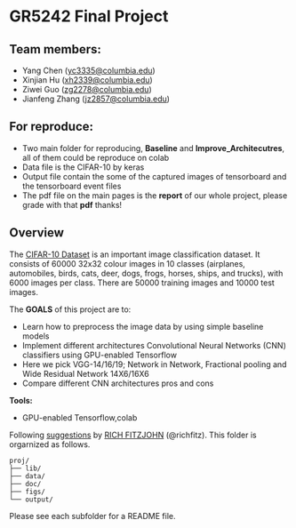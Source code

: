 # GR5242 Final Project <br>

## Team members:
- Yang Chen (yc3335@columbia.edu)
- Xinjian Hu (xh2339@columbia.edu)
- Ziwei Guo (zg2278@columbia.edu)
- Jianfeng Zhang (jz2857@columbia.edu)

## For **reproduce**:
- Two main folder for reproducing, **Baseline** and **Improve_Architecutres**, all of them could be reproduce on colab
- Data file is the CIFAR-10 by keras
- Output file contain the some of the captured images of tensorboard and the tensorboard event files
- The pdf file on the main pages is the **report** of our whole project, please grade with that **pdf** thanks!

## Overview
The [CIFAR-10 Dataset](https://www.cs.toronto.edu/~kriz/cifar.html) is an important image classification dataset. It consists of 60000 32x32 colour images in 10 classes (airplanes, automobiles, birds, cats, deer, dogs, frogs, horses, ships, and trucks), with 6000 images per class. There are 50000 training images and 10000 test images.<br>

The **GOALS** of this project are to:
- Learn how to preprocess the image data by using simple baseline models
- Implement different architectures Convolutional Neural Networks (CNN) classifiers using GPU-enabled Tensorflow
- Here we pick VGG-14/16/19; Network in Network, Fractional pooling and Wide Residual Network 14X6/16X6
- Compare different CNN architectures pros and cons

**Tools:**
- GPU-enabled Tensorflow,colab


Following [suggestions](http://nicercode.github.io/blog/2013-04-05-projects/) by [RICH FITZJOHN](http://nicercode.github.io/about/#Team) (@richfitz). This folder is orgarnized as follows.

```
proj/
├── lib/
├── data/
├── doc/
├── figs/
└── output/
```

Please see each subfolder for a README file.




